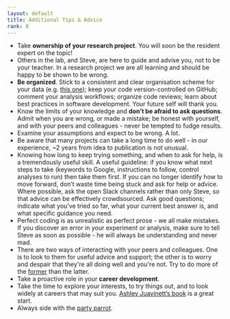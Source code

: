 ```yaml
---
layout: default
title: Additional Tips & Advice
rank: 8
---
```

* Take **ownership of your research project**. You will soon be the resident expert on the topic!
* Others in the lab, and Steve, are here to guide and advise you, not to be your teacher. In a research project we are all learning and should be happy to be shown to be wrong.
* **Be organized**. Stick to a consistent and clear organisation scheme for your data (e.g. [this one](https://bids.neuroimaging.io/)); keep your code version-controlled on GitHub; comment your analysis workflows; organize code reviews; learn about best practices in software development. Your future self will thank you.
* Know the limits of your knowledge and **don’t be afraid to ask questions**. Admit when you are wrong, or made a mistake; be honest with yourself, and with your peers and colleagues - never be tempted to fudge results.
* Examine your assumptions and expect to be wrong. A lot.
* Be aware that many projects can take a long time to do well - in our experience, ~2 years from idea to publication is not unusual.
* Knowing how long to keep trying something, and when to ask for help, is a tremendously useful skill. A useful guideline: if you know what next steps to take (keywords to Google, instructions to follow, control analyses to run) then take them first. If you can no longer identify how to move forward, don’t waste time being stuck and ask for help or advice. Where possible, ask the open Slack channels rather than only Steve, so that advice can be effectively crowdsourced.
Ask good questions; indicate what you’ve tried so far, what your current best answer is, and what specific guidance you need.
* Perfect coding is as unrealistic as perfect prose - we all make mistakes. If you discover an error in your experiment or analysis, make sure to tell Steve as soon as possible - he will always be understanding and never mad.
* There are two ways of interacting with your peers and colleagues. One is to look to them for useful advice and support; the other is to worry and despair that they're all doing well and you're not. Try to do more of the [former](https://twitter.com/annegalloway/status/438412389319319552?lang=en) than the latter.
* Take a proactive role in your **career development**.
* Take the time to explore your interests, to try things out, and to look widely at careers that may suit you. [Ashley Juavinett’s book](https://cup.columbia.edu/book/so-you-want-to-be-a-neuroscientist/9780231190893) is a great start.
* Always side with the [party parrot](https://cultofthepartyparrot.com/).
